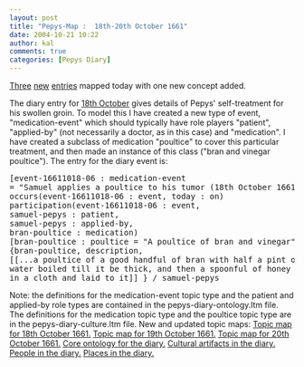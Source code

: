 ```yaml
---
layout: post
title: "Pepys-Map :  18th-20th October 1661"
date: 2004-10-21 10:22
author: kal
comments: true
categories: [Pepys Diary]
---
```

<a href="http://www.pepysdiary.com/archive/1661/10/18/index.php">Three</a> <a href="http://www.pepysdiary.com/archive/1661/10/19/index.php">new</a> <a href="http://www.pepysdiary.com/archive/1661/10/20/index.php">entries</a> mapped today with one new concept added.

<!--more-->
The diary entry for <a href="http://www.pepysdiary.com/archive/1661/10/18/index.php">18th October</a> gives details of Pepys' self-treatment for his swollen groin. To model this I have created a new type of event, "medication-event" which should typically have role players "patient", "applied-by" (not necessarily a doctor, as in this case) and "medication". I have created a subclass of medication "poultice" to cover this particular treatment, and then made an instance of this class ("bran and vinegar poultice"). The entry for the diary event is:
<pre>[event-16611018-06 : medication-event
= "Samuel applies a poultice to his tumor (18th October 1661)";"16611018-06"]
occurs(event-16611018-06 : event, today : on)
participation(event-16611018-06 : event,
samuel-pepys : patient,
samuel-pepys : applied-by,
bran-poultice : medication)
[bran-poultice : poultice = "A poultice of bran and vinegar"]
{bran-poultice, description,
[[...a poultice of a good handful of bran with half a pint of vinegar and a pint of
water boiled till it be thick, and then a spoonful of honey put to it and so spread
in a cloth and laid to it]] } / samuel-pepys</pre>
Note: the definitions for the medication-event topic type and the patient and applied-by role types are contained in the pepys-diary-ontology.ltm file. The definitions for the medication topic type and the poultice topic type are in the pepys-diary-culture.ltm file.
New and updated topic maps:
<a href="http://www.techquila.com/blog/archives/16611018.ltm">Topic map for 18th October 1661.</a>
<a href="http://www.techquila.com/blog/archives/16611019.ltm">Topic map for 19th October 1661.</a>
<a href="http://www.techquila.com/blog/archives/16611020.ltm">Topic map for 20th October 1661.</a>
<a href="http://www.techquila.com/blog/archives/pepys-diary-ontology.ltm">Core ontology for the diary.</a>
<a href="http://www.techquila.com/blog/archives/pepys-diary-culture.ltm">Cultural artifacts in the diary.</a>
<a href="http://www.techquila.com/blog/archives/pepys-diary-people.ltm">People in the diary.</a>
<a href="http://www.techquila.com/blog/archives/pepys-diary-places.ltm">Places in the diary.</a>

